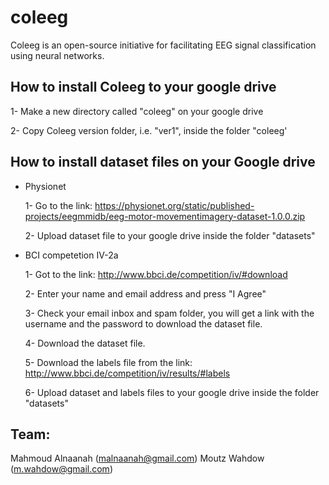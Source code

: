 # coleeg
Coleeg is an open-source initiative for facilitating EEG signal classification using neural networks.

## How to install Coleeg to your google drive

  1- Make a new directory called "coleeg" on your google drive
  
  2- Copy Coleeg version folder, i.e. "ver1", inside the folder "coleeg'

## How to install dataset files on your Google drive

  * Physionet

    1- Go to the link: https://physionet.org/static/published-projects/eegmmidb/eeg-motor-movementimagery-dataset-1.0.0.zip
    
    2- Upload dataset file to your google drive inside the folder "datasets"

  * BCI competetion IV-2a  

    1- Got to the link: http://www.bbci.de/competition/iv/#download
    
    2- Enter your name and email address and press "I Agree"
    
    3- Check your email inbox and spam folder, you will get a link with the username and the password to download the dataset file.
    
    4- Download the dataset file.
    
    5- Download the labels file from the link: http://www.bbci.de/competition/iv/results/#labels
    
    6- Upload dataset and labels files to your google drive inside the folder "datasets"
    
## Team:

Mahmoud Alnaanah (malnaanah@gmail.com)
Moutz Wahdow (m.wahdow@gmail.com)
